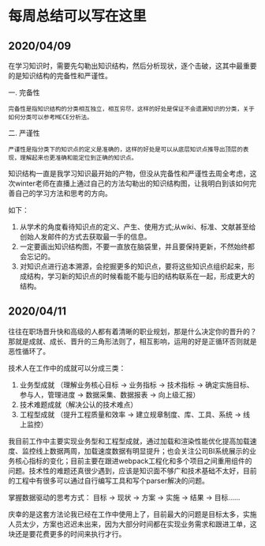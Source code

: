 # 每周总结可以写在这里

## 2020/04/09 

在学习知识时，需要先勾勒出知识结构，然后分析现状，逐个击破，这其中最重要的是知识结构的完备性和严谨性。

一. 完备性
    
    完备性是指知识结构的分类相互独立，相互穷尽，这样的好处是保证不会遗漏知识的分类，关于如何分类可以参考MECE分析法。

二. 严谨性

    严谨性是指分类下的知识点的定义是准确的，这样的好处是可以从底层知识点推导出顶层的表现，理解起来也更准确和能定位到正确的知识点。

知识结构一直是我学习知识最开始的产物，但没从完备性和严谨性去周全考虑，这次winter老师在直播上通过自己的方法勾勒出的知识结构图，让我明白到该如何完善自己的学习方法和思考的方向。

如下：
1. 从学术的角度看待知识点的定义、产生、使用方式;从wiki、标准、文献甚至给创始人发邮件的方式去获取最一手的信息。
2. 一定要画出知识结构图，不要一直放在脑袋里，并且要保持更新，不然始终都会忘记的。
3. 对知识点进行追本溯源，会挖掘更多的知识点，要将这些知识点组织起来，形成结构，学习新的知识点的时候看能不能与旧的结构联系在一起，形成更大的结构。

## 2020/04/11

往往在职场晋升快和高级的人都有着清晰的职业规划，那是什么决定你的晋升的？那就是成就、成长、晋升的三角形法则了，相互影响，运用的好是正循环否则就是恶性循环了。

技术人在工作中的成就可以分成三类：
1. 业务型成就 （理解业务核心目标 -> 业务指标 -> 技术指标 -> 确定实施目标、参与人，管理进度 -> 数据采集、数据报表 -> 向上级汇报）
2. 技术难题成就（解决公认的技术难点）
3. 工程型成就 （提升工程质量和效率 -> 建立规章制度、库、工具、系统 -> 线上监控）

我目前工作中主要实现业务型和工程型成就，通过加载和渲染性能优化提高加载速度、监控线上数据两周，加载速度数据有明显提升；也会关注公司BI系统展示的业务核心指标的变化；目前主要在跟进webpack工程化和多个项目之间重用组件的问题。技术性的难题还真很少遇到，应该是知识面不够广和技术基础不太好，目前的工程中有很多可以通过自行编写工具和写个parser解决的问题。

掌握数据驱动的思考方式： 目标 -> 现状 -> 方案 -> 实施 -> 结果 -> 目标......

庆幸的是这套方法论我已经在工作中使用上了，目前最大的问题是目标太多，实施人员太少，方案也迟迟未出来，因为大部分时间都在实现业务需求和跟进工单，这块还是要花费更多的时间来执行才行。
